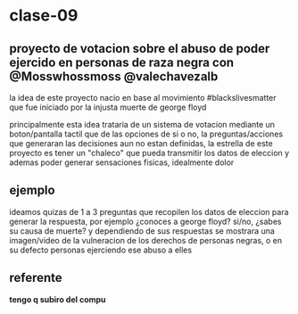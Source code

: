 # clase-09

## proyecto de votacion sobre el abuso de poder ejercido en personas de raza negra con @Mosswhossmoss @valechavezalb

la idea de este proyecto nacio en base al movimiento #blackslivesmatter que fue iniciado por la injusta muerte de george floyd

principalmente esta idea trataria de un sistema de votacion mediante un boton/pantalla tactil que de las opciones de si o no, la preguntas/acciones que generaran las decisiones aun no estan definidas, la estrella de este proyecto es tener un "chaleco" que pueda transmitir los datos de eleccion y ademas poder generar sensaciones fisicas, idealmente dolor

## ejemplo

ideamos quizas de 1 a 3 preguntas que recopilen los datos de eleccion para generar la respuesta, por ejemplo ¿conoces a george floyd? si/no, ¿sabes su causa de muerte? y dependiendo de  sus respuestas se mostrara una imagen/video de la vulneracion de los derechos de personas negras, o en su defecto personas ejerciendo ese abuso a elles

## referente


__tengo q subiro del compu__
